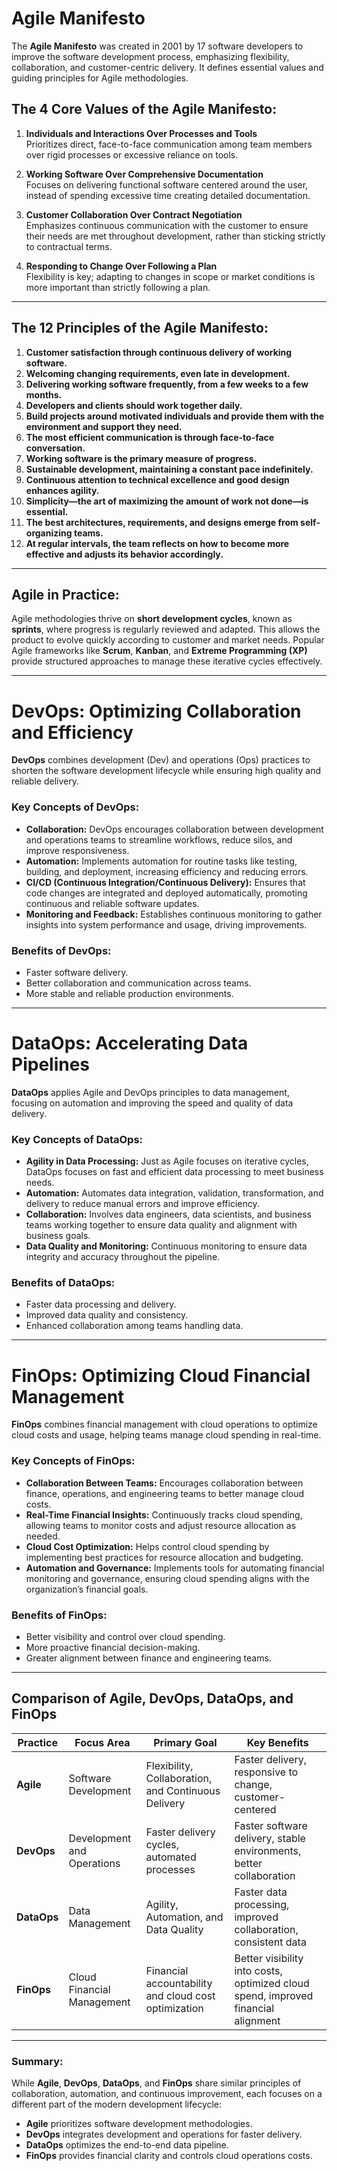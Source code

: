 # **Agile Manifesto**

The **Agile Manifesto** was created in 2001 by 17 software developers to improve the software development process, emphasizing flexibility, collaboration, and customer-centric delivery. It defines essential values and guiding principles for Agile methodologies.

## **The 4 Core Values of the Agile Manifesto:**

1. **Individuals and Interactions Over Processes and Tools**  
   Prioritizes direct, face-to-face communication among team members over rigid processes or excessive reliance on tools.

2. **Working Software Over Comprehensive Documentation**  
   Focuses on delivering functional software centered around the user, instead of spending excessive time creating detailed documentation.

3. **Customer Collaboration Over Contract Negotiation**  
   Emphasizes continuous communication with the customer to ensure their needs are met throughout development, rather than sticking strictly to contractual terms.

4. **Responding to Change Over Following a Plan**  
   Flexibility is key; adapting to changes in scope or market conditions is more important than strictly following a plan.

---

## **The 12 Principles of the Agile Manifesto:**

1. **Customer satisfaction through continuous delivery of working software.**
2. **Welcoming changing requirements, even late in development.**
3. **Delivering working software frequently, from a few weeks to a few months.**
4. **Developers and clients should work together daily.**
5. **Build projects around motivated individuals and provide them with the environment and support they need.**
6. **The most efficient communication is through face-to-face conversation.**
7. **Working software is the primary measure of progress.**
8. **Sustainable development, maintaining a constant pace indefinitely.**
9. **Continuous attention to technical excellence and good design enhances agility.**
10. **Simplicity—the art of maximizing the amount of work not done—is essential.**
11. **The best architectures, requirements, and designs emerge from self-organizing teams.**
12. **At regular intervals, the team reflects on how to become more effective and adjusts its behavior accordingly.**

---

## **Agile in Practice:**

Agile methodologies thrive on **short development cycles**, known as **sprints**, where progress is regularly reviewed and adapted. This allows the product to evolve quickly according to customer and market needs. Popular Agile frameworks like **Scrum**, **Kanban**, and **Extreme Programming (XP)** provide structured approaches to manage these iterative cycles effectively.

---

# **DevOps: Optimizing Collaboration and Efficiency**

**DevOps** combines development (Dev) and operations (Ops) practices to shorten the software development lifecycle while ensuring high quality and reliable delivery.

### **Key Concepts of DevOps:**

- **Collaboration:** DevOps encourages collaboration between development and operations teams to streamline workflows, reduce silos, and improve responsiveness.
- **Automation:** Implements automation for routine tasks like testing, building, and deployment, increasing efficiency and reducing errors.
- **CI/CD (Continuous Integration/Continuous Delivery):** Ensures that code changes are integrated and deployed automatically, promoting continuous and reliable software updates.
- **Monitoring and Feedback:** Establishes continuous monitoring to gather insights into system performance and usage, driving improvements.

### **Benefits of DevOps:**
- Faster software delivery.
- Better collaboration and communication across teams.
- More stable and reliable production environments.

---

# **DataOps: Accelerating Data Pipelines**

**DataOps** applies Agile and DevOps principles to data management, focusing on automation and improving the speed and quality of data delivery.

### **Key Concepts of DataOps:**

- **Agility in Data Processing:** Just as Agile focuses on iterative cycles, DataOps focuses on fast and efficient data processing to meet business needs.
- **Automation:** Automates data integration, validation, transformation, and delivery to reduce manual errors and improve efficiency.
- **Collaboration:** Involves data engineers, data scientists, and business teams working together to ensure data quality and alignment with business goals.
- **Data Quality and Monitoring:** Continuous monitoring to ensure data integrity and accuracy throughout the pipeline.

### **Benefits of DataOps:**
- Faster data processing and delivery.
- Improved data quality and consistency.
- Enhanced collaboration among teams handling data.

---

# **FinOps: Optimizing Cloud Financial Management**

**FinOps** combines financial management with cloud operations to optimize cloud costs and usage, helping teams manage cloud spending in real-time.

### **Key Concepts of FinOps:**

- **Collaboration Between Teams:** Encourages collaboration between finance, operations, and engineering teams to better manage cloud costs.
- **Real-Time Financial Insights:** Continuously tracks cloud spending, allowing teams to monitor costs and adjust resource allocation as needed.
- **Cloud Cost Optimization:** Helps control cloud spending by implementing best practices for resource allocation and budgeting.
- **Automation and Governance:** Implements tools for automating financial monitoring and governance, ensuring cloud spending aligns with the organization’s financial goals.

### **Benefits of FinOps:**
- Better visibility and control over cloud spending.
- More proactive financial decision-making.
- Greater alignment between finance and engineering teams.

---

## **Comparison of Agile, DevOps, DataOps, and FinOps**

| **Practice**  | **Focus Area**         | **Primary Goal** | **Key Benefits**                   |
|---------------|------------------------|------------------|-------------------------------------|
| **Agile**     | Software Development    | Flexibility, Collaboration, and Continuous Delivery | Faster delivery, responsive to change, customer-centered |
| **DevOps**    | Development and Operations | Faster delivery cycles, automated processes | Faster software delivery, stable environments, better collaboration |
| **DataOps**   | Data Management         | Agility, Automation, and Data Quality | Faster data processing, improved collaboration, consistent data |
| **FinOps**    | Cloud Financial Management | Financial accountability and cloud cost optimization | Better visibility into costs, optimized cloud spend, improved financial alignment |

---

### **Summary:**

While **Agile**, **DevOps**, **DataOps**, and **FinOps** share similar principles of collaboration, automation, and continuous improvement, each focuses on a different part of the modern development lifecycle:

- **Agile** prioritizes software development methodologies.
- **DevOps** integrates development and operations for faster delivery.
- **DataOps** optimizes the end-to-end data pipeline.
- **FinOps** provides financial clarity and controls cloud operations costs.
